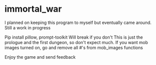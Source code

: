 # immortal_war
I planned on keeping this program to myself but eventually came around. Still a work in progress

Pip install pillow, prompt-toolkit
Will break if you don't
This is just the prologue and the first dungeon, so don't expect much.  If you want mob images turned on, go and remove all #'s from mob_images functions

Enjoy the game and send feedback
